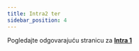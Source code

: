 ```yaml
---
title: Intra2 ter
sidebar_position: 4
---
```


Pogledajte odgovarajuću stranicu za  **[Intra 1](/docs/finance-area/declarations/intrastat/create-intrastat1/intra1-ter)**






